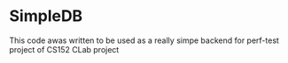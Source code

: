 # SimpleDB

This code awas written to be used as a really simpe backend for perf-test project of CS152 CLab project